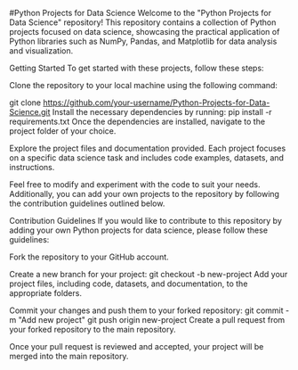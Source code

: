 #Python Projects for Data Science
Welcome to the "Python Projects for Data Science" repository! This repository contains a collection of Python projects focused on data science, showcasing the practical application of Python libraries such as NumPy, Pandas, and Matplotlib for data analysis and visualization.

Getting Started
To get started with these projects, follow these steps:

Clone the repository to your local machine using the following command:

git clone https://github.com/your-username/Python-Projects-for-Data-Science.git
Install the necessary dependencies by running:
pip install -r requirements.txt
Once the dependencies are installed, navigate to the project folder of your choice.

Explore the project files and documentation provided. Each project focuses on a specific data science task and includes code examples, datasets, and instructions.

Feel free to modify and experiment with the code to suit your needs. Additionally, you can add your own projects to the repository by following the contribution guidelines outlined below.

Contribution Guidelines
If you would like to contribute to this repository by adding your own Python projects for data science, please follow these guidelines:

Fork the repository to your GitHub account.

Create a new branch for your project:
git checkout -b new-project
Add your project files, including code, datasets, and documentation, to the appropriate folders.

Commit your changes and push them to your forked repository:
git commit -m "Add new project"
git push origin new-project
Create a pull request from your forked repository to the main repository.

Once your pull request is reviewed and accepted, your project will be merged into the main repository.
